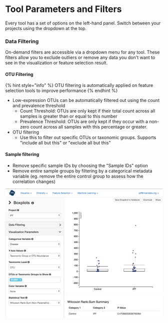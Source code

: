 # Tool Parameters and Filters

Every tool has a set of options on the left-hand panel. Switch between your projects using the dropdown at the top.

### Data Filtering

On-demand filters are accessible via a dropdown menu for any tool. These filters allow you to exclude outliers or remove any data you don't want to see in the visualization or feature selection result. 

#### OTU Filtering

{% hint style="info" %}
OTU filtering is automatically applied on feature selection tools to improve performance
{% endhint %}

* Low-expression OTUs can be automatically filtered out using the count and prevalence threshold
  * Count Threshold: OTUs are only kept if their total count across all samples is greater than or equal to this number
  * Prevalence Threshold: OTUs are only kept if they occur with a non-zero count across all samples with this percentage or greater.
* OTU filtering
  * Use this to filter out specific OTUs or taxonomic groups. Supports "include all but this" or "exclude all but this"

#### Sample filtering

* Remove specific sample IDs by choosing the "Sample IDs" option
* Remove entire sample groups by filtering by a categorical metadata variable \(eg. remove the entire control group to assess how the correlation changes\)

![](.gitbook/assets/image%20%286%29.png)







